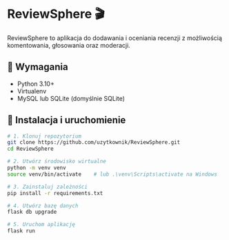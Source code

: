# ReviewSphere 🎬

ReviewSphere to aplikacja do dodawania i oceniania recenzji z możliwością komentowania, głosowania oraz moderacji.

## 🔧 Wymagania
- Python 3.10+
- Virtualenv
- MySQL lub SQLite (domyślnie SQLite)

## 🚀 Instalacja i uruchomienie

```bash
# 1. Klonuj repozytorium
git clone https://github.com/uzytkownik/ReviewSphere.git
cd ReviewSphere

# 2. Utwórz środowisko wirtualne
python -m venv venv
source venv/bin/activate    # lub .\venv\Scripts\activate na Windows

# 3. Zainstaluj zależności
pip install -r requirements.txt

# 4. Utwórz bazę danych
flask db upgrade

# 5. Uruchom aplikację
flask run
